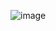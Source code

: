 ![image](https://github.com/rajdyp/rajdyp.github.io/assets/15313631/6fa97eac-86ae-43ed-b24b-6dbdd53d4e5c)

